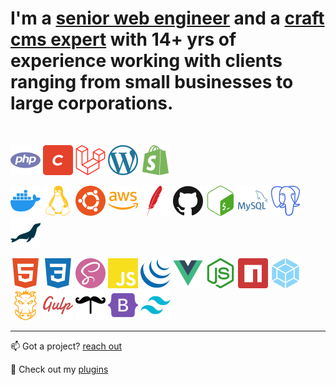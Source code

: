 # I'm a <u>senior web engineer</u> and a <u>craft cms expert</u> with 14+ yrs of experience working with clients ranging from small businesses to large corporations.

&nbsp;

![PHP](./docs/svg/php.svg "PHP")
![Craft CMS](./docs/svg/craftcms.svg "Craft CMS")
![Laravel](./docs/svg/laravel.svg "Laravel")
![WordPress](./docs/svg/wp.svg "WordPress")
![Shopify](./docs/svg/shopify.svg "Shopify")

![Docker](./docs/svg/docker.svg "Docker")
![Linux](./docs/svg/linux.svg "Linux")
![Ubuntu](./docs/svg/ubuntu.svg "Ubuntu")
![AWS](./docs/svg/aws.svg "AWS")
![Apache](./docs/svg/apache.svg "Apache")
![Github](./docs/svg/github.svg "Github")
![Bash](./docs/svg/bash.svg "Bash")
![MySQL](./docs/svg/mysql.svg "MySQL")
![PostgreSQL](./docs/svg/postgre.svg "PostgreSQL")
![MariaDB](./docs/svg/mariadb.svg "MariaDB")

![HTML5](./docs/svg/html5.svg "HTML5")
![CSS3](./docs/svg/css3.svg "CSS3")
![Sass](./docs/svg/sass.svg "Sass")
![JavaScript](./docs/svg/js.svg "JavaScript")
![jQuery](./docs/svg/jquery.svg "jQuery")
![VueJs](./docs/svg/vue.svg "jQuery")
![NodeJS](./docs/svg/node.svg "NodeJS")
![NPM](./docs/svg/npm.svg "NPM")
![Webpack](./docs/svg/webpack.svg "Webpack")
![Grunt](./docs/svg/grunt.svg "Grunt")
![Gulp](./docs/svg/gulp.svg "Gulp")
![Handlebars](./docs/svg/handlebars.svg "Handlebars")
![Bootstrap](./docs/svg/bootstrap.svg "Bootstrap")
![Tailwind](./docs/svg/tailwind.svg "Tailwind")

---

📫 Got a project? [reach out](https://leowebguy.com?contact)

🌱 Check out my [plugins](https://plugins.craftcms.com/developer/leowebguy?craft4)

<!--

[![linkedin](./docs/svg/linkedin.svg)](https://linkedin.com/in/leowebguy)&nbsp;&nbsp;[![stackoverflow](./docs/svg/stackoverflow.svg)](https://stackoverflow.com/users/3058927/leo-leoncio)

**leowebguy/leowebguy** is a ✨ _special_ ✨ repository because its `README.md` (this file) appears on your GitHub profile.

Here are some ideas to get you started:

- 🔭 I’m currently working on ...
- 🌱 I’m currently learning ...
- 👯 I’m looking to collaborate on ...
- 🤔 I’m looking for help with ...
- 💬 Ask me about ...
- 📫 How to reach me: ...
- 😄 Pronouns: ...
- ⚡ Fun fact: ...

- 🔭 I just launched my first course: [Become A VS Code SuperHero!][course]!
- 🌱 I’m currently learning everything 🤣
- 👯 I’m looking to collaborate with other content creators
- 🥅 2020 Goals: Contribute more to Open Source projects
- ⚡ Fun fact: I love to draw and play guitar / drums
-->
